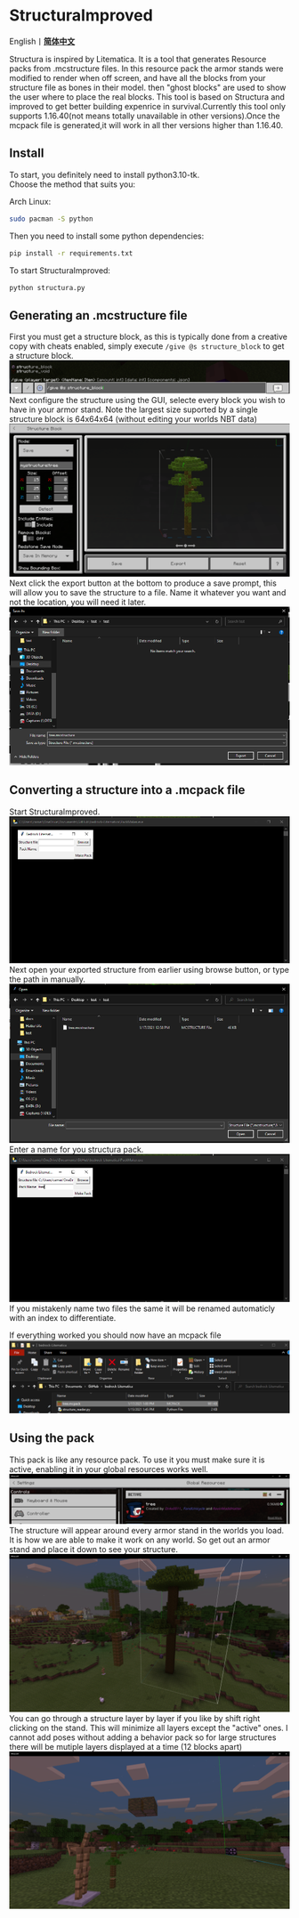# StructuraImproved

English丨[**简体中文**](README-zh-cn.md)

Structura is inspired by Litematica. It is a tool that generates Resource packs from .mcstructure files. In this resource pack the armor stands were modified to render when off screen, and have all the blocks from your structure file as bones in their model. then "ghost blocks" are used to show the user where to place the real blocks.
This tool is based on Structura and improved to get better building expenrice in survival.Currently this tool only supports 1.16.40(not means totally unavailable in other versions).Once the mcpack file is generated,it will work in all ther versions higher than 1.16.40.

## Install

To start, you definitely need to install python3.10-tk.</br>
Choose the method that suits you:

Arch Linux:
```bash
sudo pacman -S python
```

Then you need to install some python dependencies:
```bash
pip install -r requirements.txt
```

To start StructuraImproved:
```bash
python structura.py
```

## Generating an .mcstructure file

First you must get a structure block, as this is typically done from a creative copy with cheats enabled, simply execute `/give @s structure_block` to get a structure block.
![alt text](docs/give_structure.png?raw=true)
Next configure the structure using the GUI, selecte every block you wish to have in your armor stand. Note the largest size suported by a single structure block is 64x64x64 (without editing your worlds NBT data)
![alt text](docs/select_structure.PNG?raw=true)
Next click the export button at the bottom to produce a save prompt, this will allow you to save the structure to a file. Name it whatever you want and not the location, you will need it later.
![alt text](docs/export_structure.PNG?raw=true)

## Converting a structure into a .mcpack file
Start StructuraImproved.
![alt text](docs/launch_structura.PNG?raw=true)
Next open your exported structure from earlier using browse button, or type the path in manually.
![alt text](docs/browse_file.PNG?raw=true)
Enter a name for you structura pack.
![alt text](docs/name.PNG?raw=true)
If you mistakenly name two files the same it will be renamed automaticly with an index to differentiate.

If everything worked you should now have an mcpack file 
![alt text](docs/pack_made.PNG?raw=true)

## Using the pack
This pack is like any resource pack. To use it you must make sure it is active, enabling it in your global resources works well.
![alt text](docs/make_pack_active.PNG?raw=true)
The structure will appear around every armor stand in the worlds you load. It is how we are able to make it work on any world. So get out an armor stand and place it down to see your structure.
![alt text](docs/example_full.png?raw=true)
You can go through a structure layer by layer if you like by shift right clicking on the stand. This will minimize all layers except the "active" ones. I cannot add poses without adding a behavior pack so for large structures there will be mutiple layers displayed at a time (12 blocks apart)
![alt text](docs/example_layer.png?raw=true)
